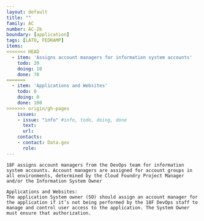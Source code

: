 ```yaml
---
layout: default
title: ""
family: AC
number: AC-2b
boundary: [application]
tags: [LATO, FEDRAMP]
items:
<<<<<<< HEAD
  - item: 'Assigns account managers for information system accounts'
    todo: 20
    doing: 10
    done: 70   
=======
  - item: 'Applications and Websites'
    todo: 0
    doing: 0
    done: 100   
>>>>>>> origin/gh-pages
    issues:
    - issue: "info" #info, todo, doing, done
      text:
      url:
    contacts:
    - contact: Data.gov
      role:
---
```

`18F assigns account managers from the DevOps team for information system accounts. Account managers are assigned for account groups in all environments, determined by the Cloud Foundry Project Manager and/or the Information System Owner`

```
Applications and Websites:
The application System owner (SO) should assign an account manager for the application if it’s not being performed by the 18F DevOps staff to manage and control user access to the application. The System Owner must ensure that authorization.
```
